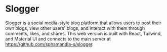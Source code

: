 # Slogger
Slogger is a social media-style blog platform that allows users to post their own blogs, view other users' blogs, and interact with them through comments, likes, and shares. This web version is built with React, Tailwind, and Material UI and connects to the main server at https://github.com/sphamandla-s/slogger.

